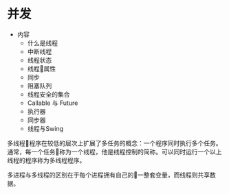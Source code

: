 #   并发

-   内容
    -   什么是线程
    -   中断线程
    -   线程状态
    -   线程属性
    -   同步
    -   阻塞队列
    -   线程安全的集合
    -   Callable 与 Future
    -   执行器
    -   同步器
    -   线程与Swing

多线程程序在较低的层次上扩展了多任务的概念：一个程序同时执行多个任务。通常，每一个任务称为一个线程，他是线程控制的简称。可以同时运行一个以上线程的程序称为多线程程序。

多进程与多线程的区别在于每个进程拥有自己的一整套变量，而线程则共享数据。



